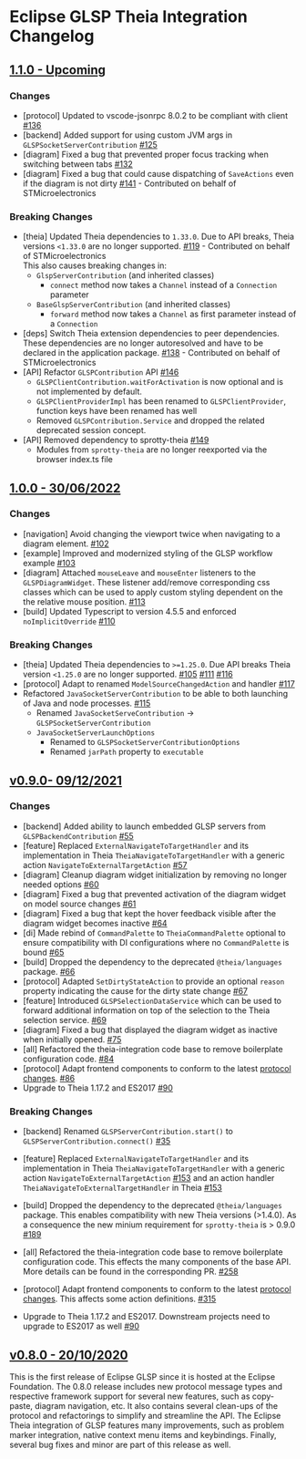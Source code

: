 # Eclipse GLSP Theia Integration Changelog

## [1.1.0 - Upcoming]()

### Changes

-   [protocol] Updated to vscode-jsonrpc 8.0.2 to be compliant with client [#136](https://github.com/eclipse-glsp/glsp-theia-integration/pull/136)
-   [backend] Added support for using custom JVM args in `GLSPSocketServerContribution` [#125](https://github.com/eclipse-glsp/glsp-theia-integration/pull/125)
-   [diagram] Fixed a bug that prevented proper focus tracking when switching between tabs [#132](https://github.com/eclipse-glsp/glsp-theia-integration/pull/132)
-   [diagram] Fixed a bug that could cause dispatching of `SaveActions` even if the diagram is not dirty [#141](https://github.com/eclipse-glsp/glsp-theia-integration/pull/141) - Contributed on behalf of STMicroelectronics

### Breaking Changes

-   [theia] Updated Theia dependencies to `1.33.0`. Due to API breaks, Theia versions `<1.33.0` are no longer supported. [#119](https://github.com/eclipse-glsp/glsp-theia-integration/pull/119) - Contributed on behalf of STMicroelectronics <br>
    This also causes breaking changes in:
    -   `GlspServerContribution` (and inherited classes)
        -   `connect` method now takes a `Channel` instead of a `Connection` parameter
    -   `BaseGlspServerContribution` (and inherited classes)
        -   `forward` method now takes a `Channel` as first parameter instead of a `Connection`
-   [deps] Switch Theia extension dependencies to peer dependencies. These dependencies are no longer autoresolved and have to be declared
    in the application package. [#138](https://github.com/eclipse-glsp/glsp-theia-integration/pull/138) - Contributed on behalf of STMicroelectronics <br>
-   [API] Refactor `GLSPContribution` API [#146](https://github.com/eclipse-glsp/glsp-theia-integration/pull/146)<br>
    -   `GLSPClientContribution.waitForActivation` is now optional and is not implemented by default.
    -   `GLSPClientProviderImpl` has been renamed to `GLSPClientProvider`, function keys have been renamed has well
    -   Removed `GLSPContribution.Service` and dropped the related deprecated session concept.
-   [API] Removed dependency to sprotty-theia [#149](https://github.com/eclipse-glsp/glsp-theia-integration/pull/149)
    -   Modules from `sprotty-theia` are no longer reexported via the browser index.ts file

## [1.0.0 - 30/06/2022](https://github.com/eclipse-glsp/glsp-theia-integration/releases/tag/v1.0.0)

### Changes

-   [navigation] Avoid changing the viewport twice when navigating to a diagram element. [#102](https://github.com/eclipse-glsp/glsp-theia-integration/pull/102)
-   [example] Improved and modernized styling of the GLSP workflow example [#103](https://github.com/eclipse-glsp/glsp-theia-integration/pull/103)
-   [diagram] Attached `mouseLeave` and `mouseEnter` listeners to the `GLSPDiagramWidget`. These listener add/remove corresponding css classes which can be used to apply custom styling dependent on the the relative mouse position. [#113](https://github.com/eclipse-glsp/glsp-theia-integration/pull/113/)
-   [build] Updated Typescript to version 4.5.5 and enforced `noImplicitOverride` [#110](https://github.com/eclipse-glsp/glsp-theia-integration/pull/110)

### Breaking Changes

-   [theia] Updated Theia dependencies to `>=1.25.0`. Due API breaks Theia version `<1.25.0` are no longer supported. [#105](https://github.com/eclipse-glsp/glsp-theia-integration/pull/105) [#111](https://github.com/eclipse-glsp/glsp-theia-integration/pull/111) [#116](https://github.com/eclipse-glsp/glsp-theia-integration/pull/116)
-   [protocol] Adapt to renamed `ModelSourceChangedAction` and handler [#117](https://github.com/eclipse-glsp/glsp-theia-integration/pull/117)
-   Refactored `JavaSocketServerContribution` to be able to both launching of Java and node processes. [#115](https://github.com/eclipse-glsp/glsp-theia-integration/pull/115)
    -   Renamed `JavaSocketServeContribution` -> `GLSPSocketServerContribution`
    -   `JavaSocketServerLaunchOptions`
        -   Renamed to `GLSPSocketServerContributionOptions`
        -   Renamed `jarPath` property to `executable`

## [v0.9.0- 09/12/2021](https://github.com/eclipse-glsp/glsp-theia-integration/releases/tag/v0.9.0)

### Changes

-   [backend] Added ability to launch embedded GLSP servers from `GLSPBackendContribution` [#55](https://github.com/eclipse-glsp/glsp-theia-integration/pull/55)
-   [feature] Replaced `ExternalNavigateToTargetHandler` and its implementation in Theia `TheiaNavigateToTargetHandler` with a generic action `NavigateToExternalTargetAction` [#57](https://github.com/eclipse-glsp/glsp-theia-integration/pull/57)
-   [diagram] Cleanup diagram widget initialization by removing no longer needed options [#60](https://github.com/eclipse-glsp/glsp-theia-integration/pull/60)
-   [diagram] Fixed a bug that prevented activation of the diagram widget on model source changes [#61](https://github.com/eclipse-glsp/glsp-theia-integration/pull/61)
-   [diagram] Fixed a bug that kept the hover feedback visible after the diagram widget becomes inactive [#64](https://github.com/eclipse-glsp/glsp-theia-integration/pull/64)
-   [di] Made rebind of `CommandPalette` to `TheiaCommandPalette` optional to ensure compatibility with DI configurations where no `CommandPalette` is bound [#65](https://github.com/eclipse-glsp/glsp-theia-integration/pull/65)
-   [build] Dropped the dependency to the deprecated `@theia/languages` package. [#66](https://github.com/eclipse-glsp/glsp-theia-integration/pull/66)
-   [protocol] Adapted `SetDirtyStateAction` to provide an optional `reason` property indicating the cause for the dirty state change [#67](https://github.com/eclipse-glsp/glsp-theia-integration/pull/67)
-   [feature] Introduced `GLSPSelectionDataService` which can be used to forward additional information on top of the selection to the Theia selection service. [#69](https://github.com/eclipse-glsp/glsp-theia-integration/pull/69)
-   [diagram] Fixed a bug that displayed the diagram widget as inactive when initially opened. [#75](https://github.com/eclipse-glsp/glsp-theia-integration/pull/75)
-   [all] Refactored the theia-integration code base to remove boilerplate configuration code. [#84](https://github.com/eclipse-glsp/glsp-theia-integration/pull/84)
-   [protocol] Adapt frontend components to conform to the latest [protocol changes](eclipse-glsp/glsp/issues/315). [#86](https://github.com/eclipse-glsp/glsp-theia-integration/pull/86)
-   Upgrade to Theia 1.17.2 and ES2017 [#90](https://github.com/eclipse-glsp/glsp-theia-integration/pull/90)

### Breaking Changes

-   [backend] Renamed `GLSPServerContribution.start()` to `GLSPServerContribution.connect()` [#35](https://github.com/eclipse-glsp/glsp-theia-integration/pull/55)
-   [feature] Replaced `ExternalNavigateToTargetHandler` and its implementation in Theia `TheiaNavigateToTargetHandler` with a generic action `NavigateToExternalTargetAction` [#153](https://github.com/eclipse-glsp/glsp-client/pull/95) and an action handler `TheiaNavigateToExternalTargetHandler` in Theia [#153](https://github.com/eclipse-glsp/glsp-theia-integration/pull/57)

-   [build] Dropped the dependency to the deprecated `@theia/languages` package. This enables compatibility with new Theia versions (>1.4.0). As a consequence the new minium requirement for `sprotty-theia` is > 0.9.0 [#189](https://github.com/eclipse-glsp/glsp-theia-integration/pull/66)
-   [all] Refactored the theia-integration code base to remove boilerplate configuration code. This effects the many components of the base API. More details can be found in the corresponding PR. [#258](https://github.com/eclipse-glsp/glsp-theia-integration/pull/84)
-   [protocol] Adapt frontend components to conform to the latest [protocol changes](eclipse-glsp/glsp/issues/315). This affects some action definitions. [#315](https://github.com/eclipse-glsp/glsp-theia-integration/pull/86)
-   Upgrade to Theia 1.17.2 and ES2017. Downstream projects need to upgrade to ES2017 as well [#90](https://github.com/eclipse-glsp/glsp-theia-integration/pull/90)

## [v0.8.0 - 20/10/2020](https://github.com/eclipse-glsp/glsp-theia-integration/releases/tag/0.8.0)

This is the first release of Eclipse GLSP since it is hosted at the Eclipse Foundation.
The 0.8.0 release includes new protocol message types and respective framework support for several new features, such as copy-paste, diagram navigation, etc. It also contains several clean-ups of the protocol and refactorings to simplify and streamline the API.
The Eclipse Theia integration of GLSP features many improvements, such as problem marker integration, native context menu items and keybindings. Finally, several bug fixes and minor are part of this release as well.
